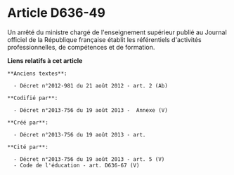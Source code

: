 # Article D636-49

Un arrêté du ministre chargé de l'enseignement supérieur publié au Journal officiel de la République française établit les
référentiels d'activités professionnelles, de compétences et de formation.

**Liens relatifs à cet article**

	**Anciens textes**:

	  - Décret n°2012-981 du 21 août 2012 - art. 2 (Ab)

	**Codifié par**:

	  - Décret n°2013-756 du 19 août 2013 -  Annexe (V)

	**Créé par**:

	  - Décret n°2013-756 du 19 août 2013 - art.

	**Cité par**:

	  - Décret n°2013-756 du 19 août 2013 - art. 5 (V)
	  - Code de l'éducation - art. D636-67 (V)
